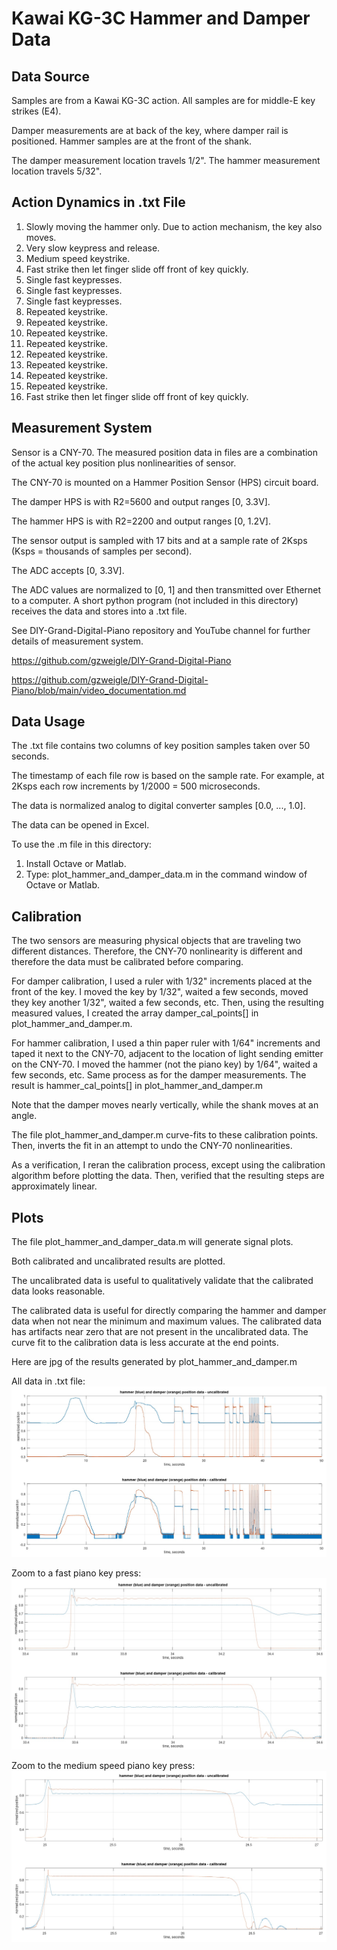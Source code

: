 # Kawai KG-3C Hammer and Damper Data

## Data Source

Samples are from a Kawai KG-3C action.
All samples are for middle-E key strikes (E4).

Damper measurements are at back of the key, where damper rail is positioned.
Hammer samples are at the front of the shank.

The damper measurement location travels 1/2".
The hammer measurement location travels 5/32".

## Action Dynamics in .txt File

1. Slowly moving the hammer only. Due to action mechanism, the key also moves.
2. Very slow keypress and release.
3. Medium speed keystrike.
4. Fast strike then let finger slide off front of key quickly.
5. Single fast keypresses.
6. Single fast keypresses.
7. Single fast keypresses.
8. Repeated keystrike.
9. Repeated keystrike.
10. Repeated keystrike.
11. Repeated keystrike.
12. Repeated keystrike.
13. Repeated keystrike.
14. Repeated keystrike.
15. Repeated keystrike.
16. Fast strike then let finger slide off front of key quickly.

## Measurement System

Sensor is a CNY-70. The measured position data in files are a combination of the actual
key position plus nonlinearities of sensor.

The CNY-70 is mounted on a Hammer Position Sensor (HPS) circuit board.

The damper HPS is with R2=5600 and output ranges [0, 3.3V].

The hammer HPS is with R2=2200 and output ranges [0, 1.2V].

The sensor output is sampled with 17 bits and at a sample rate of 2Ksps
(Ksps = thousands of samples per second).

The ADC accepts [0, 3.3V].

The ADC values are normalized to [0, 1] and then transmitted over Ethernet
to a computer. A short python program (not included in this directory)
receives the data and stores into a .txt file.

See DIY-Grand-Digital-Piano repository and YouTube channel for further
details of measurement system.

https://github.com/gzweigle/DIY-Grand-Digital-Piano

https://github.com/gzweigle/DIY-Grand-Digital-Piano/blob/main/video_documentation.md

## Data Usage

The .txt file contains two columns of key position samples taken over 50 seconds.

The timestamp of each file row is based on the sample rate. For example, at 2Ksps
each row increments by 1/2000 = 500 microseconds.

The data is normalized analog to digital converter samples [0.0, ..., 1.0].

The data can be opened in Excel.

To use the .m file in this directory:
1. Install Octave or Matlab.
2. Type:
   plot_hammer_and_damper_data.m
   in the command window of Octave or Matlab.

## Calibration

The two sensors are measuring physical objects that are traveling two different
distances. Therefore, the CNY-70 nonlinearity is different and therefore the
data must be calibrated before comparing.

For damper calibration, I used a ruler with 1/32" increments placed at the front
of the key. I moved the key by 1/32", waited a few seconds, moved they key another
1/32", waited a few seconds, etc. Then, using the resulting measured values, I
created the array damper_cal_points[] in plot_hammer_and_damper.m.

For hammer calibration, I used a thin paper ruler with 1/64" increments and
taped it next to the CNY-70, adjacent to the location of light sending emitter on
the CNY-70. I moved the hammer (not the piano key) by 1/64", waited a few
seconds, etc. Same process as for the damper measurements. The result is
hammer_cal_points[] in plot_hammer_and_damper.m

Note that the damper moves nearly vertically, while the shank moves at an angle.

The file plot_hammer_and_damper.m curve-fits to these calibration points.
Then, inverts the fit in an attempt to undo the CNY-70 nonlinearities.

As a verification, I reran the calibration process, except using the calibration
algorithm before plotting the data. Then, verified that the resulting steps
are approximately linear.

## Plots

The file plot_hammer_and_damper_data.m will generate signal plots.

Both calibrated and uncalibrated results are plotted.

The uncalibrated data is useful to qualitatively validate that the calibrated
data looks reasonable.

The calibrated data is useful for directly comparing the hammer and damper data
when not near the minimum and maximum values. The calibrated data has artifacts
near zero that are not present in the uncalibrated data.
The curve fit to the calibration data is less accurate at the end points.

Here are jpg of the results generated by plot_hammer_and_damper.m

All data in .txt file:
![alt text](hammer_damper_2K_17b_all.jpg)

Zoom to a fast piano key press:
![alt text](hammer_damper_2K_17b_fast.jpg)

Zoom to the medium speed piano key press:
![alt text](hammer_damper_2K_17b_medium.jpg)